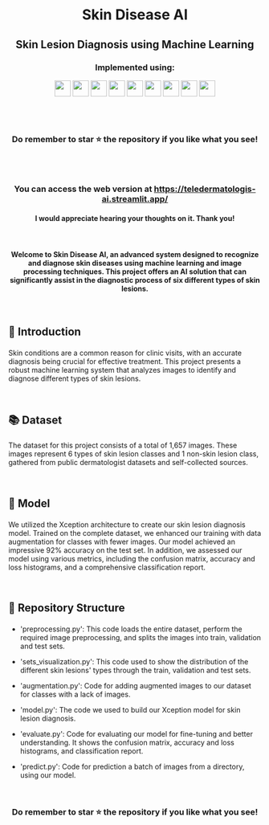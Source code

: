 #  <p align ="center" height="40px" width="40px"> Skin Disease AI </p>
##  <p align ="center" height="40px" width="40px"> Skin Lesion Diagnosis using Machine Learning </p>

### <p align ="center"> Implemented using: </p>
<p align ="center">
<a href="https://www.python.org/" target="_blank" rel="noreferrer">   <img src="https://upload.wikimedia.org/wikipedia/commons/thumb/c/c3/Python-logo-notext.svg/800px-Python-logo-notext.svg.png" width="32" height="32" /></a>
<a href="https://opencv.org/" target="_blank" rel="noreferrer">   <img src="https://opencv.org/wp-content/uploads/2022/05/logo.png" width="32" height="32" /></a>  
<a href="https://keras.io/" target="_blank" rel="noreferrer">   <img src="https://upload.wikimedia.org/wikipedia/commons/thumb/a/ae/Keras_logo.svg/1200px-Keras_logo.svg.png" width="32" height="32" /></a> 
<a href="https://www.tensorflow.org/" target="_blank" rel="noreferrer">   <img src="https://upload.wikimedia.org/wikipedia/commons/thumb/2/2d/Tensorflow_logo.svg/115px-Tensorflow_logo.svg.png?20170429160244" width="32" height="32" /></a> 
<a href="https://scikit-learn.org/stable/" target="_blank" rel="noreferrer">   <img src="https://e7.pngegg.com/pngimages/309/384/png-clipart-scikit-learn-python-computer-icons-scikit-machine-learning-learning-text-orange.png" width="32" height="32" /></a>  
<a href="https://numpy.org/" target="_blank" rel="noreferrer">   <img src="https://numpy.org/images/logo.svg" width="32" height="32" /></a>  
<a href="https://seaborn.pydata.org/" target="_blank" rel="noreferrer">   <img src="https://seaborn.pydata.org/_images/logo-tall-lightbg.svg" width="32" height="32" /></a> 
<a href="https://streamlit.io/" target="_blank" rel="noreferrer">   <img src="https://streamlit.io/images/brand/streamlit-mark-color.png" width="32" height="32" /></a> 
<a href="https://matplotlib.org/" target="_blank" rel="noreferrer">   <img src="https://upload.wikimedia.org/wikipedia/commons/thumb/0/01/Created_with_Matplotlib-logo.svg/2048px-Created_with_Matplotlib-logo.svg.png" width="32" height="32" /></a> 
</p>

<br><br>
### <p align ="center"> Do remember to star ⭐ the repository if you like what you see!</p>
<br><br>
           
###     <p align = "center"> You can access the web version at https://teledermatologis-ai.streamlit.app/ </p>
####     <p align = "center"> I would appreciate hearing your thoughts on it. Thank you! </p>

<br>

#### <p align = "center"> Welcome to Skin Disease AI, an advanced system designed to recognize and diagnose skin diseases using machine learning and image processing techniques. This project offers an AI solution that can significantly assist in the diagnostic process of six different types of skin lesions.</p>

<br>

##     <p align = "left"> 🎯 Introduction </p>

Skin conditions are a common reason for clinic visits, with an accurate diagnosis being crucial for effective treatment. This project presents a robust machine learning system that analyzes images to identify and diagnose different types of skin lesions.

<br>

##     <p align = "left"> 📚 Dataset </p>
The dataset for this project consists of a total of 1,657 images. These images represent 6 types of skin lesion classes and 1 non-skin lesion class, gathered from public dermatologist datasets and self-collected sources.

<br>

##     <p align = "left"> 🤖 Model </p>
We utilized the Xception architecture to create our skin lesion diagnosis model. Trained on the complete dataset, we enhanced our training with data augmentation for classes with fewer images. Our model achieved an impressive 92% accuracy on the test set. In addition, we assessed our model using various metrics, including the confusion matrix, accuracy and loss histograms, and a comprehensive classification report.

<br>

##     <p align = "left"> 📂 Repository Structure </p>
 -  'preprocessing.py': This code loads the entire dataset, perform the required image preprocessing, and splits the images into train, validation and test sets.

 -  'sets_visualization.py': This code used to show the distribution of the different skin lesions' types through the train, validation and test sets.

 -  'augmentation.py': Code for adding augmented images to our dataset for classes with a lack of images.

 -  'model.py': The code we used to build our Xception model for skin lesion diagnosis.

 -  'evaluate.py': Code for evaluating our model for fine-tuning and better understanding. It shows the confusion matrix, accuracy and loss histograms, and classification  report.

 -  'predict.py': Code for prediction a batch of images from a directory, using our model. 

<br>

### <p align ="center"> Do remember to star ⭐ the repository if you like what you see!</p>

